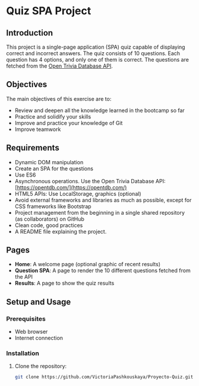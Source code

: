 # Quiz SPA Project

## Introduction

This project is a single-page application (SPA) quiz capable of displaying correct and incorrect answers. The quiz consists of 10 questions. Each question has 4 options, and only one of them is correct. The questions are fetched from the [Open Trivia Database API](https://opentdb.com/).

## Objectives

The main objectives of this exercise are to:
- Review and deepen all the knowledge learned in the bootcamp so far
- Practice and solidify your skills
- Improve and practice your knowledge of Git
- Improve teamwork

## Requirements

- Dynamic DOM manipulation
- Create an SPA for the questions
- Use ES6
- Asynchronous operations. Use the Open Trivia Database API: [https://opentdb.com/](https://opentdb.com/)
- HTML5 APIs: Use LocalStorage, graphics (optional)
- Avoid external frameworks and libraries as much as possible, except for CSS frameworks like Bootstrap
- Project management from the beginning in a single shared repository (as collaborators) on GitHub
- Clean code, good practices
- A README file explaining the project.

## Pages

- **Home**: A welcome page (optional graphic of recent results)
- **Question SPA**: A page to render the 10 different questions fetched from the API
- **Results**: A page to show the quiz results

## Setup and Usage

### Prerequisites

- Web browser
- Internet connection

### Installation

1. Clone the repository:
   ```bash
   git clone https://github.com/VictoriaPashkouskaya/Proyecto-Quiz.git
